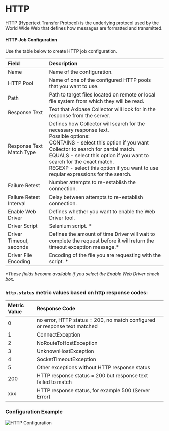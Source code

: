 # HTTP

HTTP (Hypertext Transfer Protocol) is the underlying protocol used by the World Wide Web that defines how messages are formatted and transmitted.

#### HTTP Job Configuration
Use the table below to create HTTP job configuration.

| Field         | Description |
|:------------- |:-------------|
| Name     | Name of the configuration. |
| HTTP Pool |  Name of one of the configured HTTP pools that you want to use. |
| Path |   Path to target files located on remote or local file system from which they will be read.  |
| Response Text |  Text that Axibase Collector will look for in the response from the server.   |
| Response Text Match Type |  Defines how Collector will  search for the necessary response text. <br> Possible options: <br>  CONTAINS - select this option if you want Collector to search for partial match. <br>  EQUALS - select this option if you want to search for the exact match. <br> REGEXP - select this option if you want to use reqular expressions for the search. |
| Failure Retest |  Number attempts to re-establish the connection.   |
| Failure Retest Interval |   Delay between attempts to re-establish connection.    |
| Enable Web Driver |  Defines whether you want to enable the Web Driver tool.  |
| Driver Script | Selenium script. *  |
| Driver Timeout, seconds |  Defines the amount of time Driver will wait to complete the request before it will return the timeout exception message.*  |
| Driver File Encoding |  Encoding of the file you are requesting with the script. * |
_*These fields become available if you select the Enable Web Driver check box._

### <code>http.status</code> metric values based on http response codes:


| Metric Value | Response Code |
|:------------- |:-------------|
| 0 | no error, HTTP status = 200, no match configured or response text matched |
| 1 | ConnectException |
| 2 | NoRouteToHostException |
| 3 | UnknownHostException |
| 4 | SocketTimeoutException |
| 5 | Other exceptions without HTTP response status |
| 200 | HTTP response status = 200 but response text failed to match |
| xxx | HTTP response status, for example 500 (Server Error) |

### Configuration Example

![HTTP Configuration](https://axibase.com/wp-content/uploads/2014/06/http_job_example.png)

